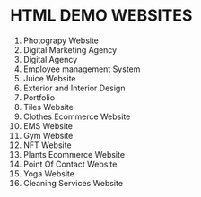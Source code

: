 # HTML DEMO WEBSITES

1. Photograpy Website
2. Digital Marketing Agency
3. Digital Agency
4. Employee management System
5. Juice Website
6. Exterior and Interior Design
7. Portfolio
8. Tiles Website
9. Clothes Ecommerce Website
10. EMS Website
11. Gym Website
12. NFT Website
13. Plants Ecommerce Website
14. Point Of Contact Website
15. Yoga Website
16. Cleaning Services Website
